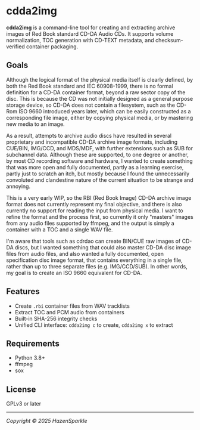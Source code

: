 # cdda2img

**cdda2img** is a command-line tool for creating and extracting archive images of Red Book standard CD-DA Audio CDs. It supports volume normalization, TOC generation with CD-TEXT metadata, and checksum-verified container packaging.

## Goals
Although the logical format of the physical media itself is clearly defined, by both the Red Book standard and IEC 60908-1999, there is no formal definition for a CD-DA container format, beyond a raw sector copy of the disc. This is because the CD was not initially designed as a general purpose storage device, so CD-DA does not contain a filesystem, such as the CD-Rom ISO 9660 introduced years later, which can be easily constructed as a corresponding file image, either by copying physical media, or by mastering new media to an image.

As a result, attempts to archive audio discs have resulted in several proprietary and incompatible CD-DA archive image formats, including CUE/BIN, IMG/CCD, and MDS/MDF, with further extensions such as SUB for subchannel data. Although these are supported, to one degree or another, by most CD recording software and hardware, I wanted to create something that was more open and fully documented, partly as a learning exercise, partly just to scratch an itch, but mostly because I found the unnecessarily convoluted and clandestine nature of the current situation to be strange and annoying.

This is a very early WIP, so the RBI (Red Book Image) CD-DA archive image format does not currently represent my final objective, and there is also currently no support for reading the input from physical media. I want to refine the format and the process first, so currently it only "masters" images from any audio files supported by ffmpeg, and the output is simply a container with a TOC and a single WAV file.

I'm aware that tools such as cdrdao can create BIN/CUE raw images of CD-DA discs, but I wanted something that could also master CD-DA disc image files from audio files, and also wanted a fully documented, open specification disc image format, that contains everything in a single file, rather than up to three separate files (e.g. IMG/CCD/SUB). In other words, my goal is to create an ISO 9660 equivalent for CD-DA.

## Features

- Create `.rbi` container files from WAV tracklists
- Extract TOC and PCM audio from containers
- Built-in SHA-256 integrity checks
- Unified CLI interface: `cdda2img c` to create, `cdda2img x` to extract

## Requirements

- Python 3.8+
- ffmpeg
- sox

## License

GPLv3 or later

---

*Copyright © 2025 HazenSparkle*

